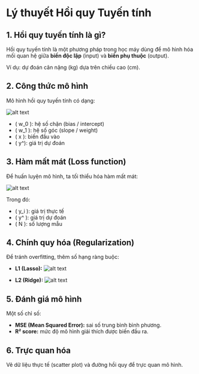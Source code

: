 # Lý thuyết Hồi quy Tuyến tính

## 1. Hồi quy tuyến tính là gì?
Hồi quy tuyến tính là một phương pháp trong học máy dùng để mô hình hóa mối quan hệ giữa **biến độc lập** (input) và **biến phụ thuộc** (output).

Ví dụ: dự đoán cân nặng (kg) dựa trên chiều cao (cm).

## 2. Công thức mô hình
Mô hình hồi quy tuyến tính có dạng:

![alt text](image.png)

- \( w_0 \): hệ số chặn (bias / intercept)  
- \( w_1 \): hệ số góc (slope / weight)  
- \( x \): biến đầu vào  
- \( y^\): giá trị dự đoán  

## 3. Hàm mất mát (Loss function)
Để huấn luyện mô hình, ta tối thiểu hóa hàm mất mát:

![alt text](image-2.png)

Trong đó:
- \( y_i \): giá trị thực tế  
- \( y^ \): giá trị dự đoán  
- \( N \): số lượng mẫu  

## 4. Chính quy hóa (Regularization)
Để tránh overfitting, thêm số hạng ràng buộc:

- **L1 (Lasso):**
![alt text](image-3.png)

- **L2 (Ridge):**
![alt text](image-4.png)

## 5. Đánh giá mô hình
Một số chỉ số:
- **MSE (Mean Squared Error):** sai số trung bình bình phương.  
- **R² score:** mức độ mô hình giải thích được biến đầu ra.  

## 6. Trực quan hóa
Vẽ dữ liệu thực tế (scatter plot) và đường hồi quy để trực quan mô hình.